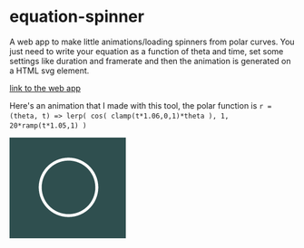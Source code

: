 # equation-spinner

A web app to make little animations/loading spinners from polar curves. You just need to write your equation as a function of theta and time, set some settings like duration and framerate and then the animation is generated on a HTML svg element.

[link to the web app](https://codepen.io/oscarsaharoy/pen/MWbwqod?editors=1010)

Here's an animation that I made with this tool, the polar function is `r = (theta, t) => lerp( cos( clamp(t*1.06,0,1)*theta ), 1, 20*ramp(t*1.05,1) )`

![](https://github.com/OscarSaharoy/equation-spinner/blob/master/gif.gif)
